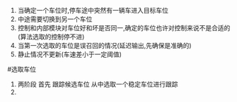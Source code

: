 1.  当确定一个车位时,停车途中突然有一辆车进入目标车位
2. 中途需要切换到另一个车位
3. 控制和内部模块对车位好和坏是否同一,确定的车位也许对控制来说不是合适的(算法选取的控制停不进)
4. 当第一次选取的车位是误召回的情况(延迟输出,先确保是准确的)
5. 静止情况不更新(车速差小于一定阈值)


#选取车位
1. 两阶段 首先 跟踪候选车位  从中选取一个稳定车位进行跟踪
2. 
